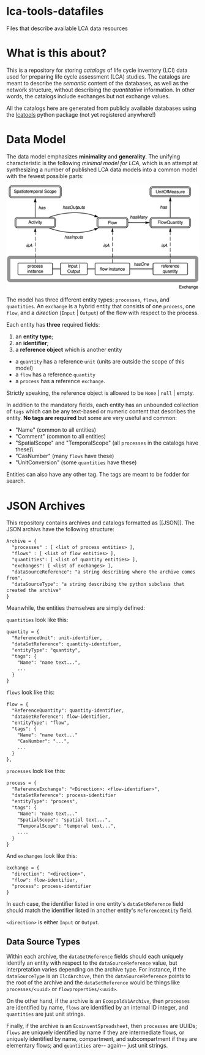 # lca-tools-datafiles
Files that describe available LCA data resources

# What is this about?

This is a repository for storing _catalogs_ of life cycle inventory (LCI) data used for preparing life cycle assessment (LCA) studies.  The catalogs are meant to describe the _semantic_ content of the databases, as well as the network structure, without describing the _quantitative_ information.  In other words, the catalogs include exchanges but not exchange values.

All the catalogs here are generated from publicly available databases using the [lcatools](http://github.com/bkuczenski/lca-tools/) python package (not yet registered anywhere!)

# Data Model

The data model emphasizes **minimality** and **generality**.  The unifying characteristic is the following _minimal model for LCA_, which is an attempt at synthesizing a number of published LCA data models into a common model with the fewest possible parts:

![Minimal LCA Data Model](img/lca-model.png)

The model has three different entity types: `processes`, `flows`, and `quantities`.  An `exchange` is a hybrid entity that consists of one `process`, one `flow`, and a *direction* (`Input` | `Output`) of the flow with respect to the process.

Each entity has **three** required fields: 

 1. an **entity type**;
 2. an **identifier**;
 3. a **reference object** which is another entity

 * a `quantity` has a reference `unit` (units are outside the scope of this model)
 * a `flow` has a reference `quantity`
 * a `process` has a reference `exchange`.
 
Strictly speaking, the reference object is allowed to be `None` | `null` | empty.
 
In addition to the mandatory fields, each entity has an unbounded collection of `tags` which can be any text-based or numeric content that describes the entity.  **No tags are required** but some are very useful and common:

 * "Name" (common to all entities)
 * "Comment" (common to all entities)
 * "SpatialScope" and "TemporalScope" (all `processes` in the catalogs have these)\
 * "CasNumber" (many `flows` have these)
 * "UnitConversion" (some `quantities` have these)
 
Entities can also have any other tag.  The tags are meant to be fodder for search.

# JSON Archives

This repository contains archives and catalogs formatted as [[JSON]].  The JSON archivs have the following structure:

```
Archive = {
  "processes" : [ <list of process entities> ],
  "flows" : [ <list of flow entities> ],
  "quantities": [ <list of quantity entities> ],
  "exchanges": [ <list of exchanges> ],
  "dataSourceReference": "a string describing where the archive comes from",
  "dataSourceType": "a string describing the python subclass that created the archive"
}
```

Meanwhile, the entities themselves are simply defined:

`quantities` look like this:
```
quantity = {
  "ReferenceUnit": unit-identifier,
  "dataSetReference": quantity-identifier,
  "entityType": "quantity",
  "tags": {
    "Name": "name text...",
	...
  }
}
```

`flows` look like this:

```
flow = {
  "ReferenceQuantity": quantity-identifier,
  "dataSetReference": flow-identifier,
  "entityType": "flow",
  "tags": {
    "Name": "name text..."
    "CasNumber": "...",
	...
  }
},
```
`processes` look like this:

```
process = {
  "ReferenceExchange": "<Direction>: <flow-identifier>",
  "dataSetReference": process-identifier
  "entityType": "process",
  "tags": {
    "Name": "name text..."
    "SpatialScope": "spatial text...",
    "TemporalScope": "temporal text...",
	....
  }
}
``` 

And `exchanges` look like this:
```
exchange = {
  "direction": "<direction>",
  "flow": flow-identifier,
  "process": process-identifier
}
```

In each case, the identifier listed in one entity's `dataSetReference` field should match the identifier listed in another entity's `ReferenceEntity` field.

`<direction>` is either `Input` or `Output`.

## Data Source Types

Within each archive, the `dataSetReference` fields should each uniquely identify an entity with respect to the `dataSourceReference` value, but interpretation varies depending on the archive type. For instance, if the `dataSourceType` is an `IlcdArchive`, then the `dataSourceReference` points to the root of the archive and the `dataSetReference` would be things like `processes/<uuid>` or `flowproperties/<uuid>`.

On the other hand, if the archive is an `EcospoldV1Archive`, then `processes` are identified by name, `flows` are identified by an internal ID integer, and `quantities` are just unit strings.

Finally, if the archive is an `EcoinventSpreadsheet`, then `processes` are UUIDs; `flows` are uniquely identified by name if they are intermediate flows, or uniquely identified by name, compartment, and subcompartment if they are elementary flows; and `quantities` are-- again-- just unit strings.


